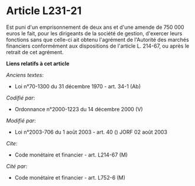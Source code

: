 # Article L231-21

Est puni d'un emprisonnement de deux ans et d'une amende de 750 000 euros le fait, pour les dirigeants de la société de
gestion, d'exercer leurs fonctions sans que celle-ci ait obtenu l'agrément de l'Autorité des marchés financiers conformément
aux dispositions de l'article L. 214-67, ou après le retrait de cet agrément.

**Liens relatifs à cet article**

_Anciens textes_:

  - Loi n°70-1300 du 31 décembre 1970 - art. 34-1 (Ab)

_Codifié par_:

  - Ordonnance n°2000-1223 du 14 décembre 2000 (V)

_Modifié par_:

  - Loi n°2003-706 du 1 août 2003 - art. 40 () JORF 02 août 2003

_Cite_:

  - Code monétaire et financier - art. L214-67 (M)

_Cité par_:

  - Code monétaire et financier - art. L752-6 (M)

